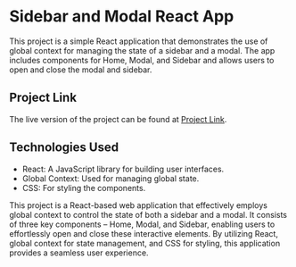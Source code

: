 # Sidebar and Modal React App

This project is a simple React application that demonstrates the use of global context for managing the state of a sidebar and a modal. The app includes components for Home, Modal, and Sidebar and allows users to open and close the modal and sidebar.

## Project Link

The live version of the project can be found at [Project Link](https://example.com).

## Technologies Used

- React: A JavaScript library for building user interfaces.
- Global Context: Used for managing global state.
- CSS: For styling the components.

This project is a React-based web application that effectively employs global context to control the state of both a sidebar and a modal. It consists of three key components – Home, Modal, and Sidebar, enabling users to effortlessly open and close these interactive elements. By utilizing React, global context for state management, and CSS for styling, this application provides a seamless user experience.
